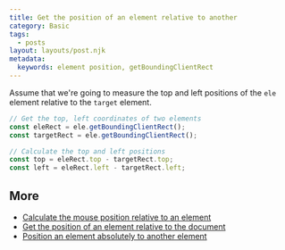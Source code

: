 ```yaml
---
title: Get the position of an element relative to another
category: Basic
tags:
  - posts
layout: layouts/post.njk
metadata:
  keywords: element position, getBoundingClientRect
---
```


Assume that we're going to measure the top and left positions of the `ele` element relative to the `target` element.

```js
// Get the top, left coordinates of two elements
const eleRect = ele.getBoundingClientRect();
const targetRect = ele.getBoundingClientRect();

// Calculate the top and left positions
const top = eleRect.top - targetRect.top;
const left = eleRect.left - targetRect.left;
```

## More

* [Calculate the mouse position relative to an element](/calculate-the-mouse-position-relative-to-an-element)
* [Get the position of an element relative to the document](/get-the-position-of-an-element-relative-to-the-document)
* [Position an element absolutely to another element](/position-an-element-absolutely-to-another-element)